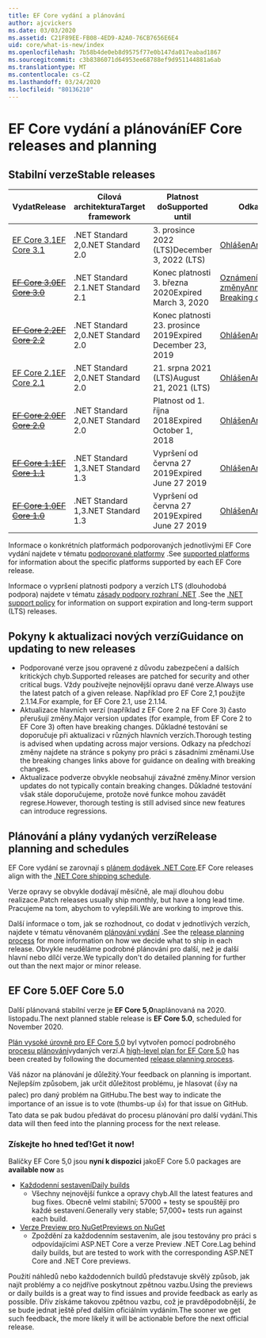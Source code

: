 ```yaml
---
title: EF Core vydání a plánování
author: ajcvickers
ms.date: 03/03/2020
ms.assetid: C21F89EE-FB08-4ED9-A2A0-76CB7656E6E4
uid: core/what-is-new/index
ms.openlocfilehash: 7b58b4de0eb8d9575f77e0b147da017eabad1867
ms.sourcegitcommit: c3b8386071d64953ee68788ef9d951144881a6ab
ms.translationtype: MT
ms.contentlocale: cs-CZ
ms.lasthandoff: 03/24/2020
ms.locfileid: "80136210"
---
```

# <a name="ef-core-releases-and-planning"></a><span data-ttu-id="231dc-102">EF Core vydání a plánování</span><span class="sxs-lookup"><span data-stu-id="231dc-102">EF Core releases and planning</span></span>

## <a name="stable-releases"></a><span data-ttu-id="231dc-103">Stabilní verze</span><span class="sxs-lookup"><span data-stu-id="231dc-103">Stable releases</span></span>

| <span data-ttu-id="231dc-104">Vydat</span><span class="sxs-lookup"><span data-stu-id="231dc-104">Release</span></span> | <span data-ttu-id="231dc-105">Cílová architektura</span><span class="sxs-lookup"><span data-stu-id="231dc-105">Target framework</span></span> | <span data-ttu-id="231dc-106">Platnost do</span><span class="sxs-lookup"><span data-stu-id="231dc-106">Supported until</span></span> | <span data-ttu-id="231dc-107">Odkazy</span><span class="sxs-lookup"><span data-stu-id="231dc-107">Links</span></span>
|:--------|------------------|-----------------|------
| [<span data-ttu-id="231dc-108">EF Core 3,1</span><span class="sxs-lookup"><span data-stu-id="231dc-108">EF Core 3.1</span></span>](https://www.nuget.org/packages/Microsoft.EntityFrameworkCore/3.1.2) | <span data-ttu-id="231dc-109">.NET Standard 2,0</span><span class="sxs-lookup"><span data-stu-id="231dc-109">.NET Standard 2.0</span></span> | <span data-ttu-id="231dc-110">3\. prosince 2022 (LTS)</span><span class="sxs-lookup"><span data-stu-id="231dc-110">December 3, 2022 (LTS)</span></span> | [<span data-ttu-id="231dc-111">Ohlášen</span><span class="sxs-lookup"><span data-stu-id="231dc-111">Announcement</span></span>](https://devblogs.microsoft.com/dotnet/announcing-entity-framework-core-3-1-and-entity-framework-6-4/)
| <span data-ttu-id="231dc-112">~~[EF Core 3,0](https://www.nuget.org/packages/Microsoft.EntityFrameworkCore/3.0.3)~~</span><span class="sxs-lookup"><span data-stu-id="231dc-112">~~[EF Core 3.0](https://www.nuget.org/packages/Microsoft.EntityFrameworkCore/3.0.3)~~</span></span> | <span data-ttu-id="231dc-113">.NET Standard 2.1</span><span class="sxs-lookup"><span data-stu-id="231dc-113">.NET Standard 2.1</span></span> | <span data-ttu-id="231dc-114">Konec platnosti 3. března 2020</span><span class="sxs-lookup"><span data-stu-id="231dc-114">Expired March 3, 2020</span></span> | <span data-ttu-id="231dc-115">[Oznámení](https://devblogs.microsoft.com/dotnet/announcing-ef-core-3-0-and-ef-6-3-general-availability/) / [přerušující změny](ef-core-3.0/breaking-changes.md)</span><span class="sxs-lookup"><span data-stu-id="231dc-115">[Announcement](https://devblogs.microsoft.com/dotnet/announcing-ef-core-3-0-and-ef-6-3-general-availability/) / [Breaking changes](ef-core-3.0/breaking-changes.md)</span></span>
| <span data-ttu-id="231dc-116">~~[EF Core 2,2](https://www.nuget.org/packages/Microsoft.EntityFrameworkCore/2.2.6)~~</span><span class="sxs-lookup"><span data-stu-id="231dc-116">~~[EF Core 2.2](https://www.nuget.org/packages/Microsoft.EntityFrameworkCore/2.2.6)~~</span></span> | <span data-ttu-id="231dc-117">.NET Standard 2,0</span><span class="sxs-lookup"><span data-stu-id="231dc-117">.NET Standard 2.0</span></span> | <span data-ttu-id="231dc-118">Konec platnosti 23. prosince 2019</span><span class="sxs-lookup"><span data-stu-id="231dc-118">Expired December 23, 2019</span></span> | [<span data-ttu-id="231dc-119">Ohlášen</span><span class="sxs-lookup"><span data-stu-id="231dc-119">Announcement</span></span>](https://devblogs.microsoft.com/dotnet/announcing-entity-framework-core-2-2/)
| [<span data-ttu-id="231dc-120">EF Core 2.1</span><span class="sxs-lookup"><span data-stu-id="231dc-120">EF Core 2.1</span></span>](https://www.nuget.org/packages/Microsoft.EntityFrameworkCore/2.1.14) | <span data-ttu-id="231dc-121">.NET Standard 2,0</span><span class="sxs-lookup"><span data-stu-id="231dc-121">.NET Standard 2.0</span></span> | <span data-ttu-id="231dc-122">21. srpna 2021 (LTS)</span><span class="sxs-lookup"><span data-stu-id="231dc-122">August 21, 2021 (LTS)</span></span> | [<span data-ttu-id="231dc-123">Ohlášen</span><span class="sxs-lookup"><span data-stu-id="231dc-123">Announcement</span></span>](https://devblogs.microsoft.com/dotnet/announcing-entity-framework-core-2-1/)
| <span data-ttu-id="231dc-124">~~[EF Core 2,0](https://www.nuget.org/packages/Microsoft.EntityFrameworkCore/2.0.3)~~</span><span class="sxs-lookup"><span data-stu-id="231dc-124">~~[EF Core 2.0](https://www.nuget.org/packages/Microsoft.EntityFrameworkCore/2.0.3)~~</span></span> | <span data-ttu-id="231dc-125">.NET Standard 2,0</span><span class="sxs-lookup"><span data-stu-id="231dc-125">.NET Standard 2.0</span></span> | <span data-ttu-id="231dc-126">Platnost od 1. října 2018</span><span class="sxs-lookup"><span data-stu-id="231dc-126">Expired October 1, 2018</span></span> | [<span data-ttu-id="231dc-127">Ohlášen</span><span class="sxs-lookup"><span data-stu-id="231dc-127">Announcement</span></span>](https://devblogs.microsoft.com/dotnet/announcing-entity-framework-core-2-0/)
| <span data-ttu-id="231dc-128">~~[EF Core 1,1](https://www.nuget.org/packages/Microsoft.EntityFrameworkCore/1.1.6)~~</span><span class="sxs-lookup"><span data-stu-id="231dc-128">~~[EF Core 1.1](https://www.nuget.org/packages/Microsoft.EntityFrameworkCore/1.1.6)~~</span></span> | <span data-ttu-id="231dc-129">.NET Standard 1,3</span><span class="sxs-lookup"><span data-stu-id="231dc-129">.NET Standard 1.3</span></span> | <span data-ttu-id="231dc-130">Vypršení od června 27 2019</span><span class="sxs-lookup"><span data-stu-id="231dc-130">Expired June 27 2019</span></span> | [<span data-ttu-id="231dc-131">Ohlášen</span><span class="sxs-lookup"><span data-stu-id="231dc-131">Announcement</span></span>](https://devblogs.microsoft.com/dotnet/announcing-entity-framework-core-1-1/)
| <span data-ttu-id="231dc-132">~~[EF Core 1,0](https://www.nuget.org/packages/Microsoft.EntityFrameworkCore/1.0.6)~~</span><span class="sxs-lookup"><span data-stu-id="231dc-132">~~[EF Core 1.0](https://www.nuget.org/packages/Microsoft.EntityFrameworkCore/1.0.6)~~</span></span> | <span data-ttu-id="231dc-133">.NET Standard 1,3</span><span class="sxs-lookup"><span data-stu-id="231dc-133">.NET Standard 1.3</span></span> | <span data-ttu-id="231dc-134">Vypršení od června 27 2019</span><span class="sxs-lookup"><span data-stu-id="231dc-134">Expired June 27 2019</span></span> | [<span data-ttu-id="231dc-135">Ohlášen</span><span class="sxs-lookup"><span data-stu-id="231dc-135">Announcement</span></span>](https://devblogs.microsoft.com/dotnet/entity-framework-core-1-0-0-available/)

<span data-ttu-id="231dc-136">Informace o konkrétních platformách podporovaných jednotlivými EF Core vydání najdete v tématu [podporované platformy](../platforms/index.md) .</span><span class="sxs-lookup"><span data-stu-id="231dc-136">See [supported platforms](../platforms/index.md) for information about the specific platforms supported by each EF Core release.</span></span>

<span data-ttu-id="231dc-137">Informace o vypršení platnosti podpory a verzích LTS (dlouhodobá podpora) najdete v tématu [zásady podpory rozhraní .NET](https://dotnet.microsoft.com/platform/support/policy/dotnet-core) .</span><span class="sxs-lookup"><span data-stu-id="231dc-137">See the [.NET support policy](https://dotnet.microsoft.com/platform/support/policy/dotnet-core) for information on support expiration and long-term support (LTS) releases.</span></span>

## <a name="guidance-on-updating-to-new-releases"></a><span data-ttu-id="231dc-138">Pokyny k aktualizaci nových verzí</span><span class="sxs-lookup"><span data-stu-id="231dc-138">Guidance on updating to new releases</span></span>

* <span data-ttu-id="231dc-139">Podporované verze jsou opravené z důvodu zabezpečení a dalších kritických chyb.</span><span class="sxs-lookup"><span data-stu-id="231dc-139">Supported releases are patched for security and other critical bugs.</span></span> <span data-ttu-id="231dc-140">Vždy používejte nejnovější opravu dané verze.</span><span class="sxs-lookup"><span data-stu-id="231dc-140">Always use the latest patch of a given release.</span></span> <span data-ttu-id="231dc-141">Například pro EF Core 2,1 použijte 2.1.14.</span><span class="sxs-lookup"><span data-stu-id="231dc-141">For example, for EF Core 2.1, use 2.1.14.</span></span>
* <span data-ttu-id="231dc-142">Aktualizace hlavních verzí (například z EF Core 2 na EF Core 3) často přerušují změny.</span><span class="sxs-lookup"><span data-stu-id="231dc-142">Major version updates (for example, from EF Core 2 to EF Core 3) often have breaking changes.</span></span> <span data-ttu-id="231dc-143">Důkladné testování se doporučuje při aktualizaci v různých hlavních verzích.</span><span class="sxs-lookup"><span data-stu-id="231dc-143">Thorough testing is advised when updating across major versions.</span></span> <span data-ttu-id="231dc-144">Odkazy na předchozí změny najdete na stránce s pokyny pro práci s zásadními změnami.</span><span class="sxs-lookup"><span data-stu-id="231dc-144">Use the breaking changes links above for guidance on dealing with breaking changes.</span></span>
* <span data-ttu-id="231dc-145">Aktualizace podverze obvykle neobsahují závažné změny.</span><span class="sxs-lookup"><span data-stu-id="231dc-145">Minor version updates do not typically contain breaking changes.</span></span> <span data-ttu-id="231dc-146">Důkladné testování však stále doporučujeme, protože nové funkce mohou zavádět regrese.</span><span class="sxs-lookup"><span data-stu-id="231dc-146">However, thorough testing is still advised since new features can introduce regressions.</span></span>

## <a name="release-planning-and-schedules"></a><span data-ttu-id="231dc-147">Plánování a plány vydaných verzí</span><span class="sxs-lookup"><span data-stu-id="231dc-147">Release planning and schedules</span></span>

<span data-ttu-id="231dc-148">EF Core vydání se zarovnají s [plánem dodávek .NET Core](https://github.com/dotnet/core/blob/master/roadmap.md).</span><span class="sxs-lookup"><span data-stu-id="231dc-148">EF Core releases align with the [.NET Core shipping schedule](https://github.com/dotnet/core/blob/master/roadmap.md).</span></span>

<span data-ttu-id="231dc-149">Verze opravy se obvykle dodávají měsíčně, ale mají dlouhou dobu realizace.</span><span class="sxs-lookup"><span data-stu-id="231dc-149">Patch releases usually ship monthly, but have a long lead time.</span></span>
<span data-ttu-id="231dc-150">Pracujeme na tom, abychom to vylepšili.</span><span class="sxs-lookup"><span data-stu-id="231dc-150">We are working to improve this.</span></span>

<span data-ttu-id="231dc-151">Další informace o tom, jak se rozhodnout, co dodat v jednotlivých verzích, najdete v tématu věnovaném [plánování vydání](release-planning.md) .</span><span class="sxs-lookup"><span data-stu-id="231dc-151">See the [release planning process](release-planning.md) for more information on how we decide what to ship in each release.</span></span>
<span data-ttu-id="231dc-152">Obvykle neuděláme podrobné plánování pro další, než je další hlavní nebo dílčí verze.</span><span class="sxs-lookup"><span data-stu-id="231dc-152">We typically don't do detailed planning for further out than the next major or minor release.</span></span>

## <a name="ef-core-50"></a><span data-ttu-id="231dc-153">EF Core 5.0</span><span class="sxs-lookup"><span data-stu-id="231dc-153">EF Core 5.0</span></span>

<span data-ttu-id="231dc-154">Další plánovaná stabilní verze je **EF Core 5,0**naplánovaná na 2020. listopadu.</span><span class="sxs-lookup"><span data-stu-id="231dc-154">The next planned stable release is **EF Core 5.0**, scheduled for November 2020.</span></span>

<span data-ttu-id="231dc-155">[Plán vysoké úrovně pro EF Core 5,0](ef-core-5.0/plan.md) byl vytvořen pomocí podrobného [procesu plánování](release-planning.md)vydaných verzí.</span><span class="sxs-lookup"><span data-stu-id="231dc-155">A [high-level plan for EF Core 5.0](ef-core-5.0/plan.md) has been created by following the documented [release planning process](release-planning.md).</span></span>

<span data-ttu-id="231dc-156">Váš názor na plánování je důležitý.</span><span class="sxs-lookup"><span data-stu-id="231dc-156">Your feedback on planning is important.</span></span>
<span data-ttu-id="231dc-157">Nejlepším způsobem, jak určit důležitost problému, je hlasovat (👍y na palec) pro daný problém na GitHubu.</span><span class="sxs-lookup"><span data-stu-id="231dc-157">The best way to indicate the importance of an issue is to vote (thumbs-up 👍) for that issue on GitHub.</span></span>
<span data-ttu-id="231dc-158">Tato data se pak budou předávat do procesu plánování pro další vydání.</span><span class="sxs-lookup"><span data-stu-id="231dc-158">This data will then feed into the planning process for the next release.</span></span>

### <a name="get-it-now"></a><span data-ttu-id="231dc-159">Získejte ho hned teď!</span><span class="sxs-lookup"><span data-stu-id="231dc-159">Get it now!</span></span>

<span data-ttu-id="231dc-160">Balíčky EF Core 5,0 jsou **nyní k dispozici** jako</span><span class="sxs-lookup"><span data-stu-id="231dc-160">EF Core 5.0 packages are **available now** as</span></span>

* [<span data-ttu-id="231dc-161">Každodenní sestavení</span><span class="sxs-lookup"><span data-stu-id="231dc-161">Daily builds</span></span>](https://github.com/dotnet/aspnetcore/blob/master/docs/DailyBuilds.md)
  * <span data-ttu-id="231dc-162">Všechny nejnovější funkce a opravy chyb.</span><span class="sxs-lookup"><span data-stu-id="231dc-162">All the latest features and bug fixes.</span></span> <span data-ttu-id="231dc-163">Obecně velmi stabilní; 57000 + testy se spouštějí pro každé sestavení.</span><span class="sxs-lookup"><span data-stu-id="231dc-163">Generally very stable; 57,000+ tests run against each build.</span></span>
* [<span data-ttu-id="231dc-164">Verze Preview pro NuGet</span><span class="sxs-lookup"><span data-stu-id="231dc-164">Previews on NuGet</span></span>](https://www.nuget.org/packages/Microsoft.EntityFrameworkCore)
  * <span data-ttu-id="231dc-165">Zpoždění za každodenním sestavením, ale jsou testovány pro práci s odpovídajícími ASP.NET Core a verze Preview .NET Core.</span><span class="sxs-lookup"><span data-stu-id="231dc-165">Lag behind daily builds, but are tested to work with the corresponding ASP.NET Core and .NET Core previews.</span></span>

<span data-ttu-id="231dc-166">Použití náhledů nebo každodenních buildů představuje skvělý způsob, jak najít problémy a co nejdříve poskytnout zpětnou vazbu.</span><span class="sxs-lookup"><span data-stu-id="231dc-166">Using the previews or daily builds is a great way to find issues and provide feedback as early as possible.</span></span>
<span data-ttu-id="231dc-167">Dřív získáme takovou zpětnou vazbu, což je pravděpodobnější, že se bude jednat ještě před dalším oficiálním vydáním.</span><span class="sxs-lookup"><span data-stu-id="231dc-167">The sooner we get such feedback, the more likely it will be actionable before the next official release.</span></span>
